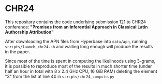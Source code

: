 # CHR24

This repository contains the code underlying submission 121 to CHR24 conference: **"Promises from an Inferential Approach in Classical Latin Authorship Attribution"**

After downloading the APN files from Hyperbase into `data/apn`, running `scripts/launch_chr24.sh` and waiting long enough will produce the results in the paper.

Since most of the time is spent in computing the likelihoods using 3-grams, it is possible to reproduce most of the results in much shorter time (under half an hour in total with 8 x 2.4 GHz CPU, 16 GiB RAM) deleting the element "3" from the list at line 40 in `scripts/chr24_compute.py`
